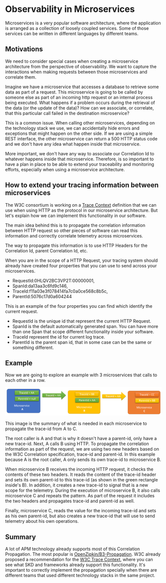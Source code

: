 # Observability in Microservices

Microservices is a very popular software architecture, where the application is arranged as a collection of loosely coupled services. Some of those services can be written in different languages by different teams.

## Motivations

We need to consider special cases when creating a microservice architecture from the perspective of observability. We want to capture the interactions when making requests between those microservices and correlate them.

Imagine we have a microservice that accesses a database to retrieve some data as part of a request. This microservice is going to be called by someone else as part of an incoming http request or an internal process being executed. What happens if a problem occurs during the retrieval of the data (or the update of the data)? How can we associate, or correlate, that this particular call failed in the destination microservice?

This is a common issue. When calling other microservices, depending on the technology stack we use, we can accidentally hide errors and exceptions that might happen on the other side. If we are using a simple REST interface, the other microservice can return a 500 HTTP status code and we don't have any idea what happen inside that microservice.

More important, we don't have any way to associate our Correlation Id to whatever happens inside that microservice. Therefore, is so important to have a plan in place to be able to extend your traceability and monitoring efforts, especially when using a microservice architecture.

## How to extend your tracing information between microservices

The W3C consortium is working on a [Trace Context](https://www.w3.org/TR/trace-context/) definition that we can use when using HTTP as the protocol in our microservice architecture. But let's explain how we can implement this functionality in our software.

The main idea behind this is to propagate the correlation information between HTTP request so other pieces of software can read this information and correctly correlate telemetry across microservices.

The way to propagate this information is to use HTTP Headers for the Correlation Id, parent Correlation Id, etc.

When you are in the scope of a HTTP Request, your tracing system should already have created four properties that you can use to send across your microservices.

- RequestId:0HLQV2BC3VP2T:00000001,
- SpanId:da13aa3c6fd9c146,
- TraceId:f11a03e3f078414fa7c0a0ce568c8b5c,
- ParentId:5076c17d0a604244

This is an example of the four properties you can find which identify the current request.

- RequestId is the unique id that represent the current HTTP Request.
- SpanId is the default automatically generated span. You can have more than one Span that scope different functionality inside your software.
- TraceId represent the id for current log trace.
- ParentId is the parent span id, that in some case can be the same or something different.

## Example

Now we are going to explore an example with 3 microservices that calls to each other in a row.

![image](./microservices.png)

This image is the summary of what is needed in each microservice to propagate the trace-id from A to C.

The root caller is A and that is why it doesn't have a parent-id, only have a new trace-id. Next, A calls B using HTTP. To propagate the correlation information as part of the request, we are using two new headers based on the W3C Correlation specification, trace-id and parent-id. In this example because A is the root caller, A only sends its own trace-id to microservice B.

When microservice B receives the incoming HTTP request, it checks the contents of these two headers. It reads the content of the trace-id header and sets its own parent-id to this trace-id (as shown in the green rectangle inside's B). In addition, it creates a new trace-id to signal that is a new scope for the telemetry. During the execution of microservice B, it also calls microservice C and repeats the pattern. As part of the request it includes the two headers and propagates trace-id and parent-id as well.

Finally, microservice C, reads the value for the incoming trace-id and sets as his own parent-id, but also creates a new trace-id that will use to send telemetry about his own operations.

## Summary

A lot of APM technology already supports most of this Correlation Propagation. The most popular is [OpenZipkin/B3-Propagation](https://github.com/openzipkin/b3-propagation). W3C already proposed a recommendation for the [W3C Trace Context](https://www.w3.org/blog/2019/12/trace-context-enters-proposed-recommendation/), where you can see what SKD and frameworks already support this functionality. It's important to correctly implement the propagation specially when there are different teams that used different technology stacks in the same project.
